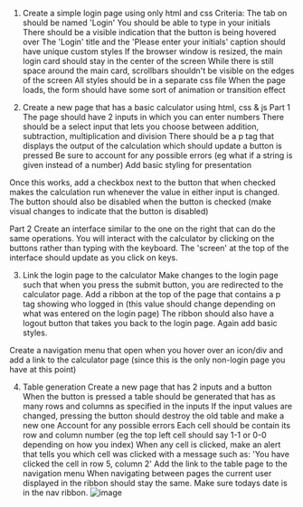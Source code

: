 1. Create a simple login page using only html and css
Criteria:
The tab on should be named 'Login'
You should be able to type in your initials
There should be a visible indication that the button is being hovered over
The 'Login' title and the 'Please enter your initials' caption should have unique custom styles
If the browser window is resized, the main login card should stay in the center of the screen
While there is still space around the main card, scrollbars shouldn't be visible on the edges of the screen
All styles should be in a separate css file
When the page loads, the form should have some sort of animation or transition effect

2. Create a new page that has a basic calculator using html, css & js
Part 1
The page should have 2 inputs in which you can enter numbers
There should be a select input that lets you choose between addition, subtraction, multiplication and division
There should be a p tag that displays the output of the calculation which should update a button is pressed
Be sure to account for any possible errors (eg what if a string is given instead of a number)
Add basic styling for presentation

Once this works, add a checkbox next to the button that when checked makes the calculation run whenever the value in either input is changed.
The button should also be disabled when the button is checked (make visual changes to indicate that the button is disabled)


Part 2
Create an interface similar to the one on the right that can do the same operations.
You will interact with the calculator by clicking on the buttons rather than typing with the keyboard.
The 'screen' at the top of the interface should update as you click on keys.

3. Link the login page to the calculator
Make changes to the login page such that when you press the submit button, you are redirected to the calculator page.
Add a ribbon at the top of the page that contains a p tag showing who logged in (this value should change depending on what was entered on the login page)
The ribbon should also have a logout button that takes you back to the login page.
Again add basic styles.

Create a navigation menu that open when you hover over an icon/div and add a link to the calculator page (since this is the only non-login page you have at this point)

4. Table generation
Create a new page that has 2 inputs and a button
When the button is pressed a table should be generated that has as many rows and columns as specified in the inputs
If the input values are changed, pressing the button should destroy the old table and make a new one
Account for any possible errors
Each cell should be contain its row and column number (eg the top left cell should say 1-1 or 0-0 depending on how you index)
When any cell is clicked, make an alert that tells you which cell was clicked with a message such as: 'You have clicked the cell in row 5, column 2'
Add the link to the table page to the navigation menu
When navigating between pages the current user displayed in the ribbon should stay the same.
Make sure todays date is in the nav ribbon.
![image](https://github.com/user-attachments/assets/7f9cea93-60bc-42ef-9d9e-28e631a7b2cd)
